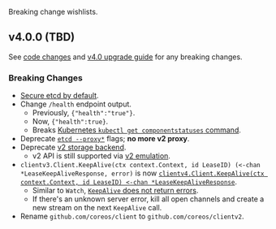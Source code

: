 

Breaking change wishlists.


## v4.0.0 (TBD)

See [code changes](https://github.com/coreos/etcd/compare/v3.3.0...v4.0.0) and [v4.0 upgrade guide](https://github.com/coreos/etcd/blob/master/Documentation/upgrades/upgrade_4_0.md) for any breaking changes.

### Breaking Changes

- [Secure etcd by default](https://github.com/coreos/etcd/issues/9475).
- Change `/health` endpoint output.
  - Previously, `{"health":"true"}`.
  - Now, `{"health":true}`.
  - Breaks [Kubernetes `kubectl get componentstatuses` command](https://github.com/kubernetes/kubernetes/issues/58240).
- Deprecate [`etcd --proxy*`](TODO) flags; **no more v2 proxy**.
- Deprecate [v2 storage backend](https://github.com/coreos/etcd/issues/9232).
  - v2 API is still supported via [v2 emulation](TODO).
- `clientv3.Client.KeepAlive(ctx context.Context, id LeaseID) (<-chan *LeaseKeepAliveResponse, error)` is now [`clientv4.Client.KeepAlive(ctx context.Context, id LeaseID) <-chan *LeaseKeepAliveResponse`](TODO).
  - Similar to `Watch`, [`KeepAlive` does not return errors](https://github.com/coreos/etcd/issues/7488).
  - If there's an unknown server error, kill all open channels and create a new stream on the next `KeepAlive` call.
- Rename `github.com/coreos/client` to `github.com/coreos/clientv2`.

